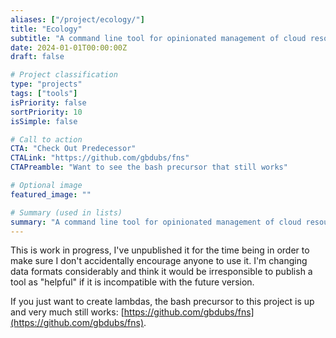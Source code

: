 ```yaml
---
aliases: ["/project/ecology/"]
title: "Ecology"
subtitle: "A command line tool for opinionated management of cloud resources"
date: 2024-01-01T00:00:00Z
draft: false

# Project classification
type: "projects"
tags: ["tools"]
isPriority: false
sortPriority: 10
isSimple: false

# Call to action
CTA: "Check Out Predecessor"
CTALink: "https://github.com/gbdubs/fns"
CTAPreamble: "Want to see the bash precursor that still works"

# Optional image
featured_image: ""

# Summary (used in lists)
summary: "A command line tool for opinionated management of cloud resources"
---
```


This is work in progress, I've unpublished it for the time being in order to make sure I don't accidentally encourage anyone to use it. I'm changing data formats considerably and think it would be irresponsible to publish a tool as "helpful" if it is incompatible with the future version.

If you just want to create lambdas, the bash precursor to this project is up and very much still works: [https://github.com/gbdubs/fns](https://github.com/gbdubs/fns).
